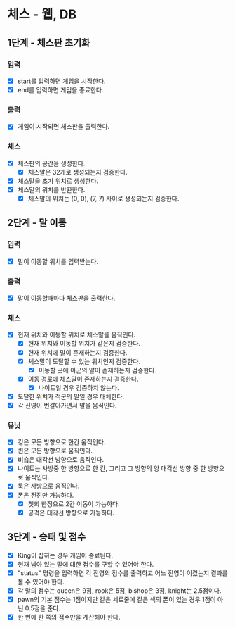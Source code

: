 # 체스 - 웹, DB

## 1단계 - 체스판 초기화

### 입력
- [x] start를 입력하면 게임을 시작한다.
- [x] end를 입력하면 게임을 종료한다.

### 출력
- [x] 게임이 시작되면 체스판을 출력한다.

### 체스 
- [x] 체스판의 공간을 생성한다.
    - [x] 체스말은 32개로 생성되는지 검증한다.
- [x] 체스말을 초기 위치로 생성한다.
- [x] 체스말의 위치를 반환한다.
    - [x] 체스말의 위치는 (0, 0), (7, 7) 사이로 생성되는지 검증한다.

## 2단계 - 말 이동

### 입력
- [x] 말이 이동할 위치를 입력받는다.

### 출력
- [x] 말이 이동할때마다 체스판을 출력한다.

### 체스
- [x] 현재 위치와 이동할 위치로 체스말을 움직인다.
  - [x] 현재 위치와 이동할 위치가 같은지 검증한다.
  - [x] 현재 위치에 말이 존재하는지 검증한다.
  - [x] 체스말이 도달할 수 있는 위치인지 검증한다.
    - [x] 이동할 곳에 아군의 말이 존재하는지 검증한다.
  - [x] 이동 경로에 체스말이 존재하는지 검증한다.
    - [x] 나이트일 경우 검증하지 않는다.
- [x] 도달한 위치가 적군의 말일 경우 대체한다.
- [x] 각 진영이 번갈아가면서 말을 움직인다.

### 유닛
- [x] 킹은 모든 방향으로 한칸 움직인다.
- [x] 퀸은 모든 방향으로 움직인다.
- [x] 비숍은 대각선 방향으로 움직인다.
- [x] 나이트는 사방중 한 방향으로 한 칸, 그리고 그 방향의 양 대각선 방향 중 한 방향으로 움직인다.
- [x] 룩은 사방으로 움직인다.
- [x] 폰은 전진만 가능하다.
  - [x] 첫회 한정으로 2칸 이동이 가능하다.
  - [x] 공격은 대각선 방향으로 가능하다.
  
## 3단계 - 승패 및 점수
- [x] King이 잡히는 경우 게임이 종료된다.
- [x] 현재 남아 있는 말에 대한 점수를 구할 수 있어야 한다.
- [x] "status" 명령을 입력하면 각 진영의 점수를 출력하고 어느 진영이 이겼는지 결과를 볼 수 있어야 한다.
- [x] 각 말의 점수는 queen은 9점, rook은 5점, bishop은 3점, knight는 2.5점이다.
- [x] pawn의 기본 점수는 1점이지만 같은 세로줄에 같은 색의 폰이 있는 경우 1점이 아닌 0.5점을 준다.
- [x] 한 번에 한 쪽의 점수만을 계산해야 한다.
